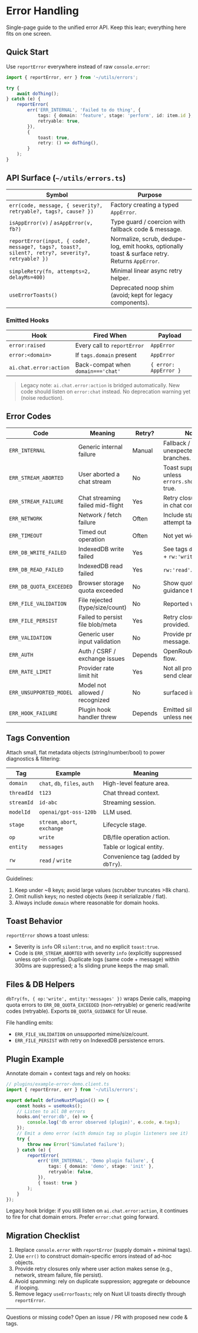 # Error Handling

Single-page guide to the unified error API. Keep this lean; everything here fits on one screen.

## Quick Start

Use `reportError` everywhere instead of raw `console.error`:

```ts
import { reportError, err } from '~/utils/errors';

try {
    await doThing();
} catch (e) {
    reportError(
        err('ERR_INTERNAL', 'Failed to do thing', {
            tags: { domain: 'feature', stage: 'perform', id: item.id },
            retryable: true,
        }),
        {
            toast: true,
            retry: () => doThing(),
        }
    );
}
```

## API Surface (`~/utils/errors.ts`)

| Symbol                                                                                           | Purpose                                                                                         |
| ------------------------------------------------------------------------------------------------ | ----------------------------------------------------------------------------------------------- |
| `err(code, message, { severity?, retryable?, tags?, cause? })`                                   | Factory creating a typed `AppError`.                                                            |
| `isAppError(v)` / `asAppError(v, fb?)`                                                           | Type guard / coercion with fallback code & message.                                             |
| `reportError(input, { code?, message?, tags?, toast?, silent?, retry?, severity?, retryable? })` | Normalize, scrub, dedupe-log, emit hooks, optionally toast & surface retry. Returns `AppError`. |
| `simpleRetry(fn, attempts=2, delayMs=400)`                                                       | Minimal linear async retry helper.                                                              |
| `useErrorToasts()`                                                                               | Deprecated noop shim (avoid; kept for legacy components).                                       |

### Emitted Hooks

| Hook                   | Fired When                         | Payload               |
| ---------------------- | ---------------------------------- | --------------------- |
| `error:raised`         | Every call to `reportError`        | `AppError`            |
| `error:<domain>`       | If `tags.domain` present           | `AppError`            |
| `ai.chat.error:action` | Back-compat when `domain==='chat'` | `{ error: AppError }` |

> Legacy note: `ai.chat.error:action` is bridged automatically. New code should listen on `error:chat` instead. No deprecation warning yet (noise reduction).

## Error Codes

| Code                    | Meaning                          | Retry?  | Notes                                                |
| ----------------------- | -------------------------------- | ------- | ---------------------------------------------------- |
| `ERR_INTERNAL`          | Generic internal failure         | Manual  | Fallback / unexpected branches.                      |
| `ERR_STREAM_ABORTED`    | User aborted a chat stream       | No      | Toast suppressed unless `errors.showAbortInfo` true. |
| `ERR_STREAM_FAILURE`    | Chat streaming failed mid-flight | Yes     | Retry closure added in chat composable.              |
| `ERR_NETWORK`           | Network / fetch failure          | Often   | Include stage / attempt tags.                        |
| `ERR_TIMEOUT`           | Timed out operation              | Often   | Not yet widely used.                                 |
| `ERR_DB_WRITE_FAILED`   | IndexedDB write failed           | Yes     | See tags `domain:'db'` + `rw:'write'`.               |
| `ERR_DB_READ_FAILED`    | IndexedDB read failed            | Yes     | `rw:'read'`.                                         |
| `ERR_DB_QUOTA_EXCEEDED` | Browser storage quota exceeded   | No      | Show quota guidance toast.                           |
| `ERR_FILE_VALIDATION`   | File rejected (type/size/count)  | No      | Reported with toast.                                 |
| `ERR_FILE_PERSIST`      | Failed to persist file blob/meta | Yes     | Retry closure provided.                              |
| `ERR_VALIDATION`        | Generic user input validation    | No      | Provide precise message.                             |
| `ERR_AUTH`              | Auth / CSRF / exchange issues    | Depends | OpenRouter callback flow.                            |
| `ERR_RATE_LIMIT`        | Provider rate limit hit          | Yes     | Not all providers send clear signals.                |
| `ERR_UNSUPPORTED_MODEL` | Model not allowed / recognized   | No      | surfaced in UI.                                      |
| `ERR_HOOK_FAILURE`      | Plugin hook handler threw        | Depends | Emitted silently unless needed.                      |

## Tags Convention

Attach small, flat metadata objects (string/number/bool) to power diagnostics & filtering:

| Tag        | Example                       | Meaning                             |
| ---------- | ----------------------------- | ----------------------------------- |
| `domain`   | `chat`, `db`, `files`, `auth` | High-level feature area.            |
| `threadId` | `t123`                        | Chat thread context.                |
| `streamId` | `id-abc`                      | Streaming session.                  |
| `modelId`  | `openai/gpt-oss-120b`         | LLM used.                           |
| `stage`    | `stream`, `abort`, `exchange` | Lifecycle stage.                    |
| `op`       | `write`                       | DB/file operation action.           |
| `entity`   | `messages`                    | Table or logical entity.            |
| `rw`       | `read` / `write`              | Convenience tag (added by `dbTry`). |

Guidelines:

1. Keep under ~8 keys; avoid large values (scrubber truncates >8k chars).
2. Omit nullish keys; no nested objects (keep it serializable / flat).
3. Always include `domain` where reasonable for domain hooks.

## Toast Behavior

`reportError` shows a toast unless:

-   Severity is `info` OR `silent:true`, and no explicit `toast:true`.
-   Code is `ERR_STREAM_ABORTED` with severity `info` (explicitly suppressed unless opt-in config).
    Duplicate logs (same code + message) within 300ms are suppressed; a 1s sliding prune keeps the map small.

## Files & DB Helpers

`dbTry(fn, { op:'write', entity:'messages' })` wraps Dexie calls, mapping quota errors to `ERR_DB_QUOTA_EXCEEDED` (non-retryable) or generic read/write codes (retryable). Exports `DB_QUOTA_GUIDANCE` for UI reuse.

File handling emits:

-   `ERR_FILE_VALIDATION` on unsupported mime/size/count.
-   `ERR_FILE_PERSIST` with retry on IndexedDB persistence errors.

## Plugin Example

Annotate domain + context tags and rely on hooks:

```ts
// plugins/example-error-demo.client.ts
import { reportError, err } from '~/utils/errors';

export default defineNuxtPlugin(() => {
    const hooks = useHooks();
    // Listen to all DB errors
    hooks.on('error:db', (e) => {
        console.log('db error observed (plugin)', e.code, e.tags);
    });
    // Emit a demo error (with domain tag so plugin listeners see it)
    try {
        throw new Error('Simulated failure');
    } catch (e) {
        reportError(
            err('ERR_INTERNAL', 'Demo plugin failure', {
                tags: { domain: 'demo', stage: 'init' },
                retryable: false,
            }),
            { toast: true }
        );
    }
});
```

Legacy hook bridge: if you still listen on `ai.chat.error:action`, it continues to fire for chat domain errors. Prefer `error:chat` going forward.

## Migration Checklist

1. Replace `console.error` with `reportError` (supply domain + minimal tags).
2. Use `err()` to construct domain-specific errors instead of ad-hoc objects.
3. Provide retry closures only where user action makes sense (e.g., network, stream failure, file persist).
4. Avoid spamming: rely on duplicate suppression; aggregate or debounce if looping.
5. Remove legacy `useErrorToasts`; rely on Nuxt UI toasts directly through `reportError`.

---

Questions or missing code? Open an issue / PR with proposed new code & tags.
